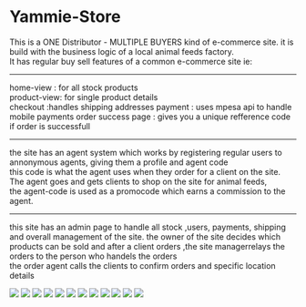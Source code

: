 # Yammie-Store
<p>This is a ONE Distributor - MULTIPLE BUYERS  kind of e-commerce site.
it is build with the business logic of a local animal feeds factory.<br>
It has regular buy sell features of a common e-commerce site ie:
<hr>
 <p>home-view : for all stock products <br>
    product-view: for single product details<br>
    checkout :handles shipping addresses
    payment : uses mpesa api to handle mobile payments
    order success page : gives you a unique refference code if order is successfull 
  </p>
 <hr>
 the site has an agent system which works by registering regular users to annonymous  agents, giving them a profile and agent code<br>
 this code is what the agent uses when they order for a client on the site. The agent goes and gets clients to shop on the site for animal feeds,<br>
 the agent-code is used as a promocode which earns a commission to the agent.
 <hr>
 this site has an admin page to handle all stock ,users, payments, shipping and overall management of the site.
 the owner of the site decides which products can be sold and after a client orders ,the site managerrelays the orders to the person who handels the orders <br>
 the order agent calls the clients to confirm orders and specific location details 
</p>

<img src="https://user-images.githubusercontent.com/85731257/218079098-ccf3545b-54a9-4668-9ec8-025f9e4431d8.png">
<img src="https://user-images.githubusercontent.com/85731257/218079106-8dc07581-2621-47ee-aef9-edc6dcd3d285.png">
<img src="https://user-images.githubusercontent.com/85731257/218079114-dfce6bf3-d3e4-4e06-b0a8-efd6fc4547e6.png">
<img src="https://user-images.githubusercontent.com/85731257/218079127-be04f86e-004e-423b-b408-e2edec4ffacf.png">
<img src="https://user-images.githubusercontent.com/85731257/218079251-ad42839a-5894-479f-8be8-ca4004c3118e.png">
<img src="https://user-images.githubusercontent.com/85731257/218079268-7951090a-bb6b-47b9-95f4-0e8ab7282030.png">
<img src="https://user-images.githubusercontent.com/85731257/218079270-00c3958d-c3dc-455a-94b1-dfef7d1cf2cc.png">
<img src="https://user-images.githubusercontent.com/85731257/218079275-ff240fd7-be8f-4607-a376-15a145d2a7a8.png">
<img src="https://user-images.githubusercontent.com/85731257/218079277-4d9abb89-4907-4874-baed-aaaa6e900e59.png">
<img src="https://user-images.githubusercontent.com/85731257/218079285-0d2999d5-3161-41d9-b5c5-e433354a3c38.png">
<img src="https://user-images.githubusercontent.com/85731257/218079288-d7ffe21f-9c01-4b68-b852-c616e38d3ad.png">
<img src="https://user-images.githubusercontent.com/85731257/218079305-337fe953-1550-4ad5-a2bc-42f2652d56d5.png">
